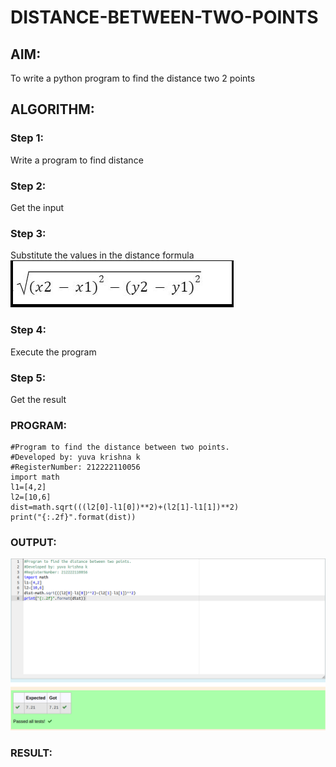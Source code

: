 # DISTANCE-BETWEEN-TWO-POINTS

## AIM:
To write a python program to find the distance two 2 points
## ALGORITHM:
### Step 1: 
Write a program to find distance
### Step 2: 
Get the input
### Step 3: 
Substitute the values in the distance formula ![formula](./formula.png)
### Step 4: 
Execute the program
### Step 5: 
Get the result
### PROGRAM:
```
#Program to find the distance between two points.
#Developed by: yuva krishna k
#RegisterNumber: 212222110056
import math
l1=[4,2]
l2=[10,6]
dist=math.sqrt(((l2[0]-l1[0])**2)+(l2[1]-l1[1])**2)
print("{:.2f}".format(dist))

```

### OUTPUT:
 
![output](./exp1c.png)

### RESULT:
